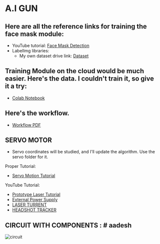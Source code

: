 # A.I GUN

## Here are all the reference links for training the face mask module:
- YouTube tutorial: [Face Mask Detection](https://www.youtube.com/watch?v=IOI0o3Cxv9Q&t=2892s)
- LabelImg libraries: 
  - My own dataset drive link: [Dataset](https://drive.google.com/file/d/1xLWpKyu4luFNvhLEyu_9Q2ovYJj29doy/view?usp=drive_link)

## Training Module on the cloud would be much easier. Here's the data. I couldn't train it, so give it a try:
- [Colab Notebook](https://colab.research.google.com/github/deepme987/Tensorflow-Object-Detection/blob/master/Object_Detection_Face_Mask_Detection.ipynb#scrollTo=V8V1RRQBN6kv)

## Here's the workflow.
- [Workflow PDF](https://github.com/Grandlobster/A.i_Gun/files/14457968/plan-1.1.pdf)

## SERVO MOTOR
- Servo coordinates will be studied, and I'll update the algorithm. Use the servo folder for it.

Proper Tutorial:
- [Servo Motion Tutorial](https://www.sparkfun.com/tutorials/304)

YouTube Tutorial:
- [Prototype Laser Tutorial](https://www.youtube.com/watch?v=S3CwzkT6cK4&list=PLmgqenIvdj9f1G5O61tmc9nJBtftFG95f&index=5&t=39s)
- [External Power Supply](https://www.youtube.com/watch?v=xHXVufb5AkQ)
- [LASER TURRENT](https://github.com/tomash1234/auto-targeting-turret)
- [HEADSHOT TRACKER](https://github.com/rizkydermawan1992/Face-Detection/tree/main)
## CIRCUIT WITH COMPONENTS : # aadesh
![circuit](https://github.com/Grandlobster/A.i_Gun/assets/118823460/afff3a97-89cc-40bf-aa33-9fc057ea5522)

